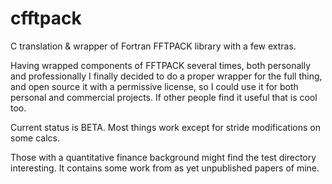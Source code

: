 # cfftpack
C translation &amp; wrapper of Fortran FFTPACK library with a few extras.

Having wrapped components of FFTPACK several times, both personally and professionally
I finally decided to do a proper wrapper for the full thing, and open source it with a
permissive license, so I could use it for both personal and commercial projects. If other
people find it useful that is cool too.

Current status is BETA. Most things work except for stride modifications on some calcs.

Those with a quantitative finance background might find the test directory interesting. It contains
some work from as yet unpublished papers of mine.
